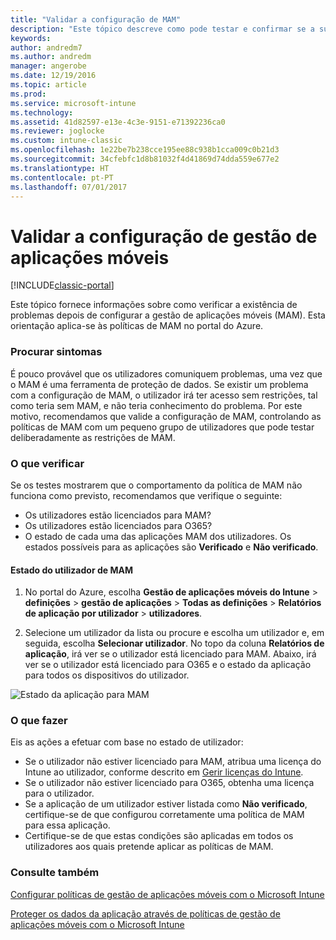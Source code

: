 ```yaml
---
title: "Validar a configuração de MAM"
description: "Este tópico descreve como pode testar e confirmar se a sua política de MAM está corretamente definida e a funcionar conforme esperado."
keywords: 
author: andredm7
ms.author: andredm
manager: angerobe
ms.date: 12/19/2016
ms.topic: article
ms.prod: 
ms.service: microsoft-intune
ms.technology: 
ms.assetid: 41d82597-e13e-4c3e-9151-e71392236ca0
ms.reviewer: joglocke
ms.custom: intune-classic
ms.openlocfilehash: 1e22be7b238cce195ee88c938b1cca009c0b21d3
ms.sourcegitcommit: 34cfebfc1d8b81032f4d41869d74dda559e677e2
ms.translationtype: HT
ms.contentlocale: pt-PT
ms.lasthandoff: 07/01/2017
---
```

# <a name="validating-your-mobile-application-management-setup"></a>Validar a configuração de gestão de aplicações móveis

[!INCLUDE[classic-portal](../includes/classic-portal.md)]

Este tópico fornece informações sobre como verificar a existência de problemas depois de configurar a gestão de aplicações móveis (MAM). Esta orientação aplica-se às políticas de MAM no portal do Azure.

### <a name="checking-for-symptoms"></a>Procurar sintomas
É pouco provável que os utilizadores comuniquem problemas, uma vez que o MAM é uma ferramenta de proteção de dados. Se existir um problema com a configuração de MAM, o utilizador irá ter acesso sem restrições, tal como teria sem MAM, e não teria conhecimento do problema. Por este motivo, recomendamos que valide a configuração de MAM, controlando as políticas de MAM com um pequeno grupo de utilizadores que pode testar deliberadamente as restrições de MAM.


### <a name="what-to-check"></a>O que verificar

Se os testes mostrarem que o comportamento da política de MAM não funciona como previsto, recomendamos que verifique o seguinte:

- Os utilizadores estão licenciados para MAM?
- Os utilizadores estão licenciados para O365?
- O estado de cada uma das aplicações MAM dos utilizadores. Os estados possíveis para as aplicações são **Verificado** e **Não verificado**.

#### <a name="user-mam-status"></a>Estado do utilizador de MAM
1. No portal do Azure, escolha **Gestão de aplicações móveis do Intune** > **definições** > **gestão de aplicações** > **Todas as definições** > **Relatórios de aplicação por utilizador** > **utilizadores**.

2. Selecione um utilizador da lista ou procure e escolha um utilizador e, em seguida, escolha **Selecionar utilizador**. No topo da coluna **Relatórios de aplicação**, irá ver se o utilizador está licenciado para MAM. Abaixo, irá ver se o utilizador está licenciado para O365 e o estado da aplicação para todos os dispositivos do utilizador.

![Estado da aplicação para MAM](..\media\ts-mam-user-apps.png)

### <a name="what-to-do"></a>O que fazer
Eis as ações a efetuar com base no estado de utilizador:

- Se o utilizador não estiver licenciado para MAM, atribua uma licença do Intune ao utilizador, conforme descrito em [Gerir licenças do Intune](/intune/setup-steps).
- Se o utilizador não estiver licenciado para O365, obtenha uma licença para o utilizador.
- Se a aplicação de um utilizador estiver listada como **Não verificado**, certifique-se de que configurou corretamente uma política de MAM para essa aplicação.
- Certifique-se de que estas condições são aplicadas em todos os utilizadores aos quais pretende aplicar as políticas de MAM.

### <a name="see-also"></a>Consulte também
[Configurar políticas de gestão de aplicações móveis com o Microsoft Intune](..\deploy-use\get-ready-to-configure-mobile-app-management-policies-with-microsoft-intune.md)

[Proteger os dados da aplicação através de políticas de gestão de aplicações móveis com o Microsoft Intune](..\deploy-use\protect-app-data-using-mobile-app-management-policies-with-microsoft-intune.md)
